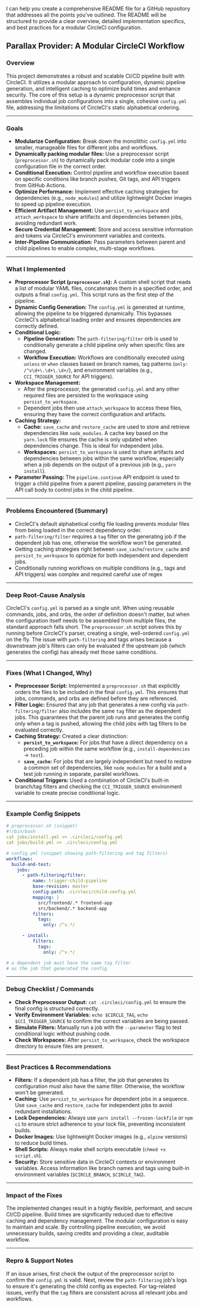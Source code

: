 I can help you create a comprehensive README file for a GitHub repository that
addresses all the points you've outlined. The README will be structured to
provide a clear overview, detailed implementation specifics, and best practices
for a modular CircleCI configuration.

## **Parallax Provider: A Modular CircleCI Workflow**

### **Overview**

This project demonstrates a robust and scalable CI/CD pipeline built with
CircleCI. It utilizes a modular approach to configuration, dynamic pipeline
generation, and intelligent caching to optimize build times and enhance
security. The core of this setup is a dynamic preprocessor script that assembles
individual job configurations into a single, cohesive `config.yml` file,
addressing the limitations of CircleCI's static alphabetical ordering.

---

### **Goals**

- **Modularize Configuration:** Break down the monolithic `config.yml` into
  smaller, manageable files for different jobs and workflows.
- **Dynamically packing modular files:** Use a preprocessor script
  (`preprocessor.sh`) to dynamically pack modular code into a single
  configuration file in the correct order.
- **Conditional Execution:** Control pipeline and workflow execution based on
  specific conditions like branch pushes, Git tags, and API triggers from GitHub
  Actions.
- **Optimize Performance:** Implement effective caching strategies for
  dependencies (e.g., `node_modules`) and utilize lightweight Docker images to
  speed up pipeline execution.
- **Efficient Artifact Management:** Use `persist_to_workspace` and
  `attach_workspace` to share artifacts and dependencies between jobs, avoiding
  redundant work.
- **Secure Credential Management:** Store and access sensitive information and
  tokens via CircleCI's environment variables and contexts.
- **Inter-Pipeline Communication:** Pass parameters between parent and child
  pipelines to enable complex, multi-stage workflows.

---

### **What I Implemented**

- **Preprocessor Script (`preprocessor.sh`):** A custom shell script that reads
  a list of modular YAML files, concatenates them in a specified order, and
  outputs a final `config.yml`. This script runs as the first step of the
  pipeline.
- **Dynamic Config Generation:** The `config.yml` is generated at runtime,
  allowing the pipeline to be triggered dynamically. This bypasses CircleCI's
  alphabetical loading order and ensures dependencies are correctly defined.
- **Conditional Logic:**
  - **Pipeline Generation:** The `path-filtering/filter` orb is used to
    conditionally generate a child pipeline only when specific files are
    changed.
  - **Workflow Execution:** Workflows are conditionally executed using `unless`
    or `when` clauses based on branch names, tag patterns
    (`only: /^v\d+\.\d+\.\d+/`), and environment variables (e.g.,
    `CCI_TRIGGER_SOURCE` for API triggers).
- **Workspace Management:**
  - After the preprocessor, the generated `config.yml` and any other required
    files are persisted to the workspace using `persist_to_workspace`.
  - Dependent jobs then use `attach_workspace` to access these files, ensuring
    they have the correct configuration and artifacts.
- **Caching Strategy:**
  - **Cache:** `save_cache` and `restore_cache` are used to store and retrieve
    dependencies like `node_modules`. A cache key based on the `yarn.lock` file
    ensures the cache is only updated when dependencies change. This is ideal
    for independent jobs.
  - **Workspaces:** `persist_to_workspace` is used to share artifacts and
    dependencies between jobs within the same workflow, especially when a job
    depends on the output of a previous job (e.g., `yarn install`).
- **Parameter Passing:** The `pipeline.continue` API endpoint is used to trigger
  a child pipeline from a parent pipeline, passing parameters in the API call
  body to control jobs in the child pipeline.

---

### **Problems Encountered (Summary)**

- CircleCI's default alphabetical config file loading prevents modular files
  from being loaded in the correct dependency order.
- `path-filtering/filter` requires a `tag` filter on the generating job if the
  dependent job has one, otherwise the workflow won't be generated.
- Getting caching strategies right between `save_cache`/`restore_cache` and
  `persist_to_workspace` to optimize for both independent and dependent jobs.
- Conditionally running workflows on multiple conditions (e.g., tags and API
  triggers) was complex and required careful use of regex

---

### **Deep Root-Cause Analysis**

CircleCI's `config.yml` is parsed as a single unit. When using reusable
commands, jobs, and orbs, the order of definition doesn't matter, but when the
configuration itself needs to be assembled from multiple files, the standard
approach falls short. The `preprocessor.sh` script solves this by running before
CircleCI's parser, creating a single, well-ordered `config.yml` on the fly. The
issue with `path-filtering` and tags arises because a downstream job's filters
can only be evaluated if the upstream job (which generates the config) has
already met those same conditions.

---

### **Fixes (What I Changed, Why)**

- **Preprocessor Script:** Implemented a `preprocessor.sh` that explicitly
  orders the files to be included in the final `config.yml`. This ensures that
  jobs, commands, and orbs are defined before they are referenced.
- **Filter Logic:** Ensured that any job that generates a new config via
  `path-filtering/filter` also includes the same `tag` filter as the dependent
  jobs. This guarantees that the parent job runs and generates the config only
  when a tag is pushed, allowing the child jobs with tag filters to be evaluated
  correctly.
- **Caching Strategy:** Created a clear distinction:
  - **`persist_to_workspace`:** For jobs that have a direct dependency on a
    preceding job within the same workflow (e.g., `install-dependencies` -\>
    `test`).
  - **`save_cache`:** For jobs that are largely independent but need to restore
    a common set of dependencies, like `node_modules` for a build and a test job
    running in separate, parallel workflows.
- **Conditional Triggers:** Used a combination of CircleCI's built-in branch/tag
  filters and checking the `CCI_TRIGGER_SOURCE` environment variable to create
  precise conditional logic.

---

### **Example Config Snippets**

```yaml
# preprocessor.sh (snippet)
#!/bin/bash
cat jobs/install.yml >> .circleci/config.yml
cat jobs/build.yml >> .circleci/config.yml

# config.yml (snippet showing path-filtering and tag filters)
workflows:
  build-and-test:
    jobs:
      - path-filtering/filter:
          name: trigger-child-pipeline
          base-revision: master
          config-path: .circleci/child-config.yml
          mapping: |
            src/frontend/.* frontend-app
            src/backend/.* backend-app
          filters:
            tags:
              only: /^v.*/

      - install:
          filters:
            tags:
              only: /^v.*/

# a dependent job must have the same tag filter
# as the job that generated the config
```

---

### **Debug Checklist / Commands**

- **Check Preprocessor Output:** `cat .circleci/config.yml` to ensure the final
  config is structured correctly.
- **Verify Environment Variables:** `echo $CIRCLE_TAG`,
  `echo $CCI_TRIGGER_SOURCE` to confirm the correct variables are being passed.
- **Simulate Filters:** Manually run a job with the `--parameter` flag to test
  conditional logic without pushing code.
- **Check Workspaces:** After `persist_to_workspace`, check the workspace
  directory to ensure files are present.

---

### **Best Practices & Recommendations**

- **Filters:** If a dependent job has a filter, the job that generates its
  configuration must also have the same filter. Otherwise, the workflow won't be
  generated.
- **Caching:** Use `persist_to_workspace` for dependent jobs in a sequence. Use
  `save_cache` and `restore_cache` for independent jobs to avoid redundant
  installations.
- **Lock Dependencies:** Always use `yarn install --frozen-lockfile` or `npm ci`
  to ensure strict adherence to your lock file, preventing inconsistent builds.
- **Docker Images:** Use lightweight Docker images (e.g., `alpine` versions) to
  reduce build times.
- **Shell Scripts:** Always make shell scripts executable
  (`chmod +x script.sh`).
- **Security:** Store sensitive data in CircleCI contexts or environment
  variables. Access information like branch names and tags using built-in
  environment variables (`$CIRCLE_BRANCH`, `$CIRCLE_TAG`).

---

### **Impact of the Fixes**

The implemented changes result in a highly flexible, performant, and secure
CI/CD pipeline. Build times are significantly reduced due to effective caching
and dependency management. The modular configuration is easy to maintain and
scale. By controlling pipeline execution, we avoid unnecessary builds, saving
credits and providing a clear, auditable workflow.

---

### **Repro & Support Notes**

If an issue arises, first check the output of the preprocessor script to confirm
the `config.yml` is valid. Next, review the `path-filtering` job's logs to
ensure it's generating the child config as expected. For tag-related issues,
verify that the `tag` filters are consistent across all relevant jobs and
workflows.

